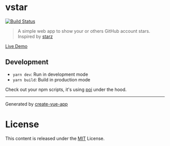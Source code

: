 # vstar
[![Build Status](https://travis-ci.org/sinchang/vstar.svg?branch=master)](https://travis-ci.org/sinchang/vstar)
> A simple web app to show your or others GitHub account stars. Inspired by [starz](https://github.com/yyx990803/starz)

[Live Demo](https://sinchang.github.io/vstar)

## Development

- `yarn dev`: Run in development mode
- `yarn build`: Build in production mode

Check out your npm scripts, it's using [poi](https://github.com/egoist/poi) under the hood.

---

Generated by [create-vue-app](https://github.com/egoist/create-vue-app)

# License

This content is released under the [MIT](http://opensource.org/licenses/MIT) License.
